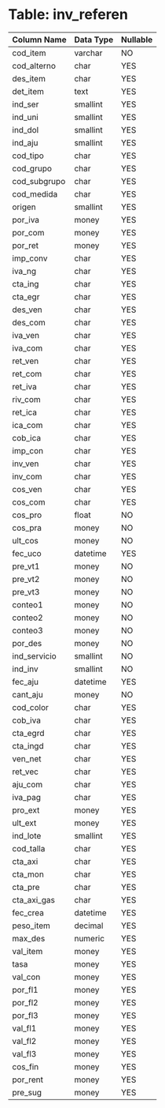 # Table: inv_referen

| Column Name | Data Type | Nullable |
|-------------|-----------|----------|
| cod_item | varchar | NO |
| cod_alterno | char | YES |
| des_item | char | YES |
| det_item | text | YES |
| ind_ser | smallint | YES |
| ind_uni | smallint | YES |
| ind_dol | smallint | YES |
| ind_aju | smallint | YES |
| cod_tipo | char | YES |
| cod_grupo | char | YES |
| cod_subgrupo | char | YES |
| cod_medida | char | YES |
| origen | smallint | YES |
| por_iva | money | YES |
| por_com | money | YES |
| por_ret | money | YES |
| imp_conv | char | YES |
| iva_ng | char | YES |
| cta_ing | char | YES |
| cta_egr | char | YES |
| des_ven | char | YES |
| des_com | char | YES |
| iva_ven | char | YES |
| iva_com | char | YES |
| ret_ven | char | YES |
| ret_com | char | YES |
| ret_iva | char | YES |
| riv_com | char | YES |
| ret_ica | char | YES |
| ica_com | char | YES |
| cob_ica | char | YES |
| imp_con | char | YES |
| inv_ven | char | YES |
| inv_com | char | YES |
| cos_ven | char | YES |
| cos_com | char | YES |
| cos_pro | float | NO |
| cos_pra | money | NO |
| ult_cos | money | NO |
| fec_uco | datetime | YES |
| pre_vt1 | money | NO |
| pre_vt2 | money | NO |
| pre_vt3 | money | NO |
| conteo1 | money | NO |
| conteo2 | money | NO |
| conteo3 | money | NO |
| por_des | money | NO |
| ind_servicio | smallint | NO |
| ind_inv | smallint | NO |
| fec_aju | datetime | YES |
| cant_aju | money | NO |
| cod_color | char | YES |
| cob_iva | char | YES |
| cta_egrd | char | YES |
| cta_ingd | char | YES |
| ven_net | char | YES |
| ret_vec | char | YES |
| aju_com | char | YES |
| iva_pag | char | YES |
| pro_ext | money | YES |
| ult_ext | money | YES |
| ind_lote | smallint | YES |
| cod_talla | char | YES |
| cta_axi | char | YES |
| cta_mon | char | YES |
| cta_pre | char | YES |
| cta_axi_gas | char | YES |
| fec_crea | datetime | YES |
| peso_item | decimal | YES |
| max_des | numeric | YES |
| val_item | money | YES |
| tasa | money | YES |
| val_con | money | YES |
| por_fl1 | money | YES |
| por_fl2 | money | YES |
| por_fl3 | money | YES |
| val_fl1 | money | YES |
| val_fl2 | money | YES |
| val_fl3 | money | YES |
| cos_fin | money | YES |
| por_rent | money | YES |
| pre_sug | money | YES |
